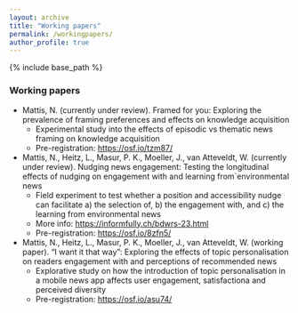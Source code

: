 ```yaml
---
layout: archive
title: "Working papers"
permalink: /workingpapers/
author_profile: true
---
```


{% include base_path %}


### Working papers
* Mattis, N. (currently under review). Framed for you: Exploring the prevalence of framing preferences and effects on knowledge acquisition
  * Experimental study into the effects of episodic vs thematic news framing on knowledge acquisition
  * Pre-registration: https://osf.io/tzm87/
* Mattis, N., Heitz, L., Masur, P. K., Moeller, J., van Atteveldt, W. (currently under review). Nudging news engagement: Testing the longitudinal effects of nudging on engagement with and learning from`environmental news
  * Field experiment to test whether a position and accessibility nudge can facilitate a) the selection of, b) the engagement with, and c) the learning from environmental news
  * More info: https://informfully.ch/bdwrs-23.html 
  * Pre-registration: https://osf.io/8zfn5/
* Mattis, N., Heitz, L., Masur, P. K., Moeller, J., van Atteveldt, W. (working paper). “I want it that way”: Exploring the effects of topic personalisation on readers engagement with and perceptions of recommended news
  * Explorative study on how the introduction of topic personalisation in a mobile news app affects user engagement, satisfactiona and perceived diversity
  * Pre-registration: https://osf.io/asu74/

